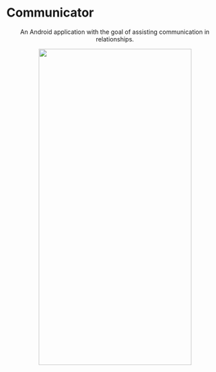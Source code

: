 # Communicator
<p align="center">
An Android application with the goal of assisting communication in relationships.


<p align="center">
  <img width="355" height="733" src="https://i.imgur.com/cdtlxb2.png">
</p>
